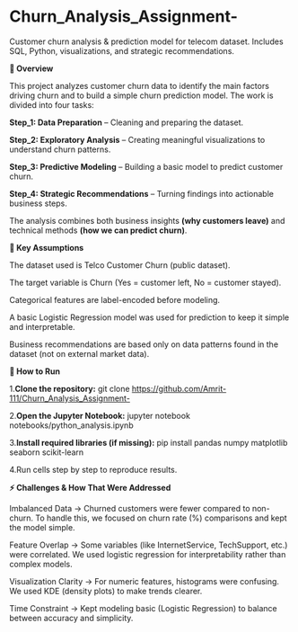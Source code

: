 # Churn_Analysis_Assignment-
Customer churn analysis &amp; prediction model for telecom dataset. Includes SQL, Python, visualizations, and strategic recommendations.


**📌 Overview**

This project analyzes customer churn data to identify the main factors driving churn and to build a simple churn prediction model. The work is divided into four tasks:

**Step_1: Data Preparation** – Cleaning and preparing the dataset.

**Step_2: Exploratory Analysis** – Creating meaningful visualizations to understand churn patterns.

**Step_3: Predictive Modeling** – Building a basic model to predict customer churn.

**Step_4: Strategic Recommendations** – Turning findings into actionable business steps.

The analysis combines both business insights **(why customers leave)** and technical methods **(how we can predict churn)**.


**🔑 Key Assumptions**

The dataset used is Telco Customer Churn (public dataset).

The target variable is Churn (Yes = customer left, No = customer stayed).

Categorical features are label-encoded before modeling.

A basic Logistic Regression model was used for prediction to keep it simple and interpretable.

Business recommendations are based only on data patterns found in the dataset (not on external market data).


**🚀 How to Run**

1.**Clone the repository:**
git clone https://github.com/Amrit-111/Churn_Analysis_Assignment-

2.**Open the Jupyter Notebook:**
jupyter notebook notebooks/python_analysis.ipynb

3.**Install required libraries (if missing):**
pip install pandas numpy matplotlib seaborn scikit-learn

4.Run cells step by step to reproduce results.



**⚡ Challenges & How That Were Addressed**

Imbalanced Data → Churned customers were fewer compared to non-churn. To handle this, we focused on churn rate (%) comparisons and kept the model simple.

Feature Overlap → Some variables (like InternetService, TechSupport, etc.) were correlated. We used logistic regression for interpretability rather than complex models.

Visualization Clarity → For numeric features, histograms were confusing. We used KDE (density plots) to make trends clearer.

Time Constraint → Kept modeling basic (Logistic Regression) to balance between accuracy and simplicity.



